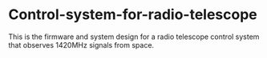 # Control-system-for-radio-telescope
This is the firmware and system design for a radio telescope control system that observes 1420MHz signals from space.
